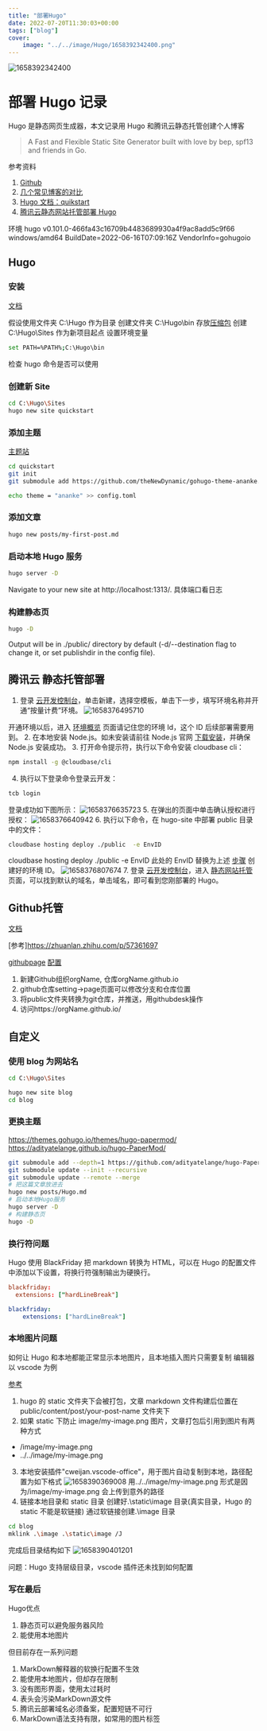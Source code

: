 ```yaml
---
title: "部署Hugo"
date: 2022-07-20T11:30:03+00:00
tags: ["blog"]
cover:
    image: "../../image/Hugo/1658392342400.png"
---
```


![1658392342400](../../image/Hugo/1658392342400.png)

# 部署 Hugo 记录

Hugo 是静态网页生成器，本文记录用 Hugo 和腾讯云静态托管创建个人博客

> A Fast and Flexible Static Site Generator built with love by bep, spf13 and friends in Go.

参考资料

1. [Github](https://github.com/gohugoio/hugo)
2. [几个常见博客的对比](https://blog.laoda.de/archives/blog-choosing)
3. [Hugo 文档：quikstart](https://gohugo.io/getting-started/quick-start/)
4. [腾讯云静态网站托管部署 Hugo](https://cloud.tencent.com/document/product/1210/43389)

环境
hugo v0.101.0-466fa43c16709b4483689930a4f9ac8add5c9f66 windows/amd64 BuildDate=2022-06-16T07:09:16Z VendorInfo=gohugoio

## Hugo

### 安装

[文档](https://gohugo.io/getting-started/installing/)

假设使用文件夹 C:\Hugo 作为目录
创建文件夹 C:\Hugo\bin 存放[压缩包](https://github.com/gohugoio/hugo/releases)
创建 C:\Hugo\Sites 作为新项目起点
设置环境变量

```bash
set PATH=%PATH%;C:\Hugo\bin
```

检查 hugo 命令是否可以使用

### 创建新 Site

```bash
cd C:\Hugo\Sites
hugo new site quickstart
```

### 添加主题

[主题站](https://themes.gohugo.io/)

```bash
cd quickstart
git init
git submodule add https://github.com/theNewDynamic/gohugo-theme-ananke.git themes/ananke

echo theme = "ananke" >> config.toml
```

### 添加文章

```bash
hugo new posts/my-first-post.md
```

### 启动本地 Hugo 服务

```bash
hugo server -D
```

Navigate to your new site at http://localhost:1313/.
具体端口看日志

### 构建静态页

```bash
hugo -D
```

Output will be in ./public/ directory by default (-d/--destination flag to change it, or set publishdir in the config file).

## 腾讯云 静态托管部署

1. 登录 [云开发控制台](https://console.cloud.tencent.com/tcb/env/index)，单击新建，选择空模板，单击下一步，填写环境名称并开通“按量计费”环境。
   ![1658376495710](../../image/Hugo/1658376495710.png)

开通环境以后，进入 [环境概览](https://console.cloud.tencent.com/tcb/env/overview) 页面请记住您的<a id="envid">环境 Id</a>，这个 ID 后续部署需要用到。 2. 在本地安装 Node.js。如未安装请前往 Node.js 官网 [下载安装](https://nodejs.org/)，并确保 Node.js 安装成功。 3. 打开命令提示符，执行以下命令安装 cloudbase cli：

```bash
npm install -g @cloudbase/cli
```

4. 执行以下登录命令登录云开发：

```bash
tcb login
```

登录成功如下图所示：
![1658376635723](../../image/Hugo/1658376635723.png) 5. 在弹出的页面中单击确认授权进行授权：
![1658376640942](../../image/Hugo/1658376640942.png) 6. 执行以下命令，在 hugo-site 中部署 public 目录中的文件：

```bash
cloudbase hosting deploy ./public  -e EnvID
```

cloudbase hosting deploy ./public -e EnvID
此处的 EnvID 替换为上述 [步骤](#envid) 创建好的环境 ID。
![1658376807674](../../image/Hugo/1658376807674.png) 7. 登录 [云开发控制台](https://console.cloud.tencent.com/tcb/env/index)，进入 [静态网站托管](https://console.cloud.tencent.com/tcb/hosting/index) 页面，可以找到默认的域名，单击域名，即可看到您刚部署的 Hugo。

## Github托管

[文档](https://gohugo.io/hosting-and-deployment/hosting-on-github/)

[参考]https://zhuanlan.zhihu.com/p/57361697

[githubpage](https://pages.github.com/)
[配置](https://frankccccc.github.io/blog/posts/move_blog/)

1. 新建Github组织orgName, 仓库orgName.github.io
2. github仓库setting->page页面可以修改分支和仓库位置
3. 将public文件夹转换为git仓库，并推送，用githubdesk操作
4. 访问https://orgName.github.io/


## 自定义

### 使用 blog 为网站名

```bash
cd C:\Hugo\Sites
```

```bash
hugo new site blog
cd blog
```

### 更换主题

https://themes.gohugo.io/themes/hugo-papermod/
https://adityatelange.github.io/hugo-PaperMod/

```bash
git submodule add --depth=1 https://github.com/adityatelange/hugo-PaperMod.git themes/PaperMod
git submodule update --init --recursive
git submodule update --remote --merge
# 把这篇文章放进去
hugo new posts/Hugo.md
# 启动本地Hugo服务
hugo server -D
# 构建静态页
hugo -D
```

### 换行符问题

Hugo 使用 BlackFriday 把 markdown 转换为 HTML，可以在 Hugo 的配置文件中添加以下设置，将换行符强制输出为硬换行。

```toml
blackfriday:
  extensions: ["hardLineBreak"]
```

```yml
blackfriday:
    extensions: ["hardLineBreak"]
```

### 本地图片问题

如何让 Hugo 和本地都能正常显示本地图片，且本地插入图片只需要复制
编辑器以 vscode 为例

[参考](https://blog.dontjudge.cn/post/hugo-%E9%9D%99%E6%80%81%E7%BD%91%E7%AB%99%E5%9B%BE%E7%89%87%E6%8F%92%E5%85%A5/)

1. hugo 的 static 文件夹下会被打包，文章 markdown 文件构建后位置在 public/content/post/your-post-name 文件夹下
2. 如果 static 下防止 image/my-image.png 图片，文章打包后引用到图片有两种方式

-   /image/my-image.png
-   ../../image/my-image.png

3. 本地安装插件"cweijan.vscode-office"，用于图片自动复制到本地，路径配置为如下格式
   ![1658390369008](../../image/Hugo/1658390369008.png)
   用../../image/my-image.png 形式是因为/image/my-image.png 会上传到意外的路径
4. 链接本地目录和 static 目录
   创建好.\static\image 目录(真实目录，Hugo 的 static 不能是软链接)
   通过软链接创建.\image 目录

```bash
cd blog
mklink .\image .\static\image /J
```

完成后目录结构如下
![1658390401201](../../image/Hugo/1658390401201.png)

问题：Hugo 支持层级目录，vscode 插件还未找到如何配置

### 写在最后

Hugo优点
1. 静态页可以避免服务器风险
2. 能使用本地图片

但目前存在一系列问题
1. MarkDown解释器的软换行配置不生效
2. 能使用本地图片，但却存在限制
3. 没有图形界面，使用太过耗时
4. 表头会污染MarkDown源文件
5. 腾讯云部署域名必须备案，配置短链不可行
6. MarkDown语法支持有限，如常用的图片标签
